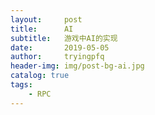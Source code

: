 ```yaml
---
layout:     post
title:      AI
subtitle:   游戏中AI的实现
date:       2019-05-05
author:     tryingpfq
header-img: img/post-bg-ai.jpg
catalog: true
tags:
    - RPC
---
```

